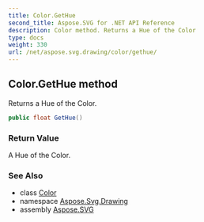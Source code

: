 ```yaml
---
title: Color.GetHue
second_title: Aspose.SVG for .NET API Reference
description: Color method. Returns a Hue of the Color
type: docs
weight: 330
url: /net/aspose.svg.drawing/color/gethue/
---
```

## Color.GetHue method

Returns a Hue of the Color.

```csharp
public float GetHue()
```

### Return Value

A Hue of the Color.

### See Also

* class [Color](../)
* namespace [Aspose.Svg.Drawing](../../color/)
* assembly [Aspose.SVG](../../../)

